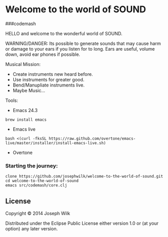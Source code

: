 # Welcome to the world of SOUND 
###codemash

HELLO and welcome to the wonderful world of SOUND.

WARNING/DANGER:
    Its possible to generate sounds that may cause harm or damage to
    your ears if  you listen for to long.
    Ears are useful, volume down, avoid ear phones if possible.

Musical Mission:
 
 * Create instruments new heard before.
 * Use instruments for greater good.
 * Bend/Manupliate instruments live.
 * Maybe Music...

Tools:

 * Emacs 24.3
```
brew install emacs
```
 * Emacs live
```
bash <(curl -fksSL https://raw.github.com/overtone/emacs-live/master/installer/install-emacs-live.sh)
```
 * Overtone
 
### Starting the journey: 

```
clone https://github.com/josephwilk/welcome-to-the-world-of-sound.git
cd welcome-to-the-world-of-sound
emacs src/codemash/core.clj
```

## License

Copyright © 2014 Joseph Wilk

Distributed under the Eclipse Public License either version 1.0 or (at
your option) any later version.                                                                                                                                                    